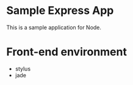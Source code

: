 # Sample Express App

This is a sample application for Node.

# Front-end environment

- stylus
- jade
